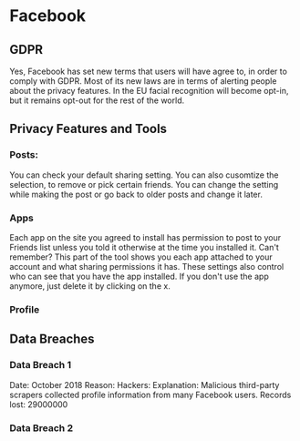 # Facebook 


## GDPR
Yes, Facebook has set new terms that users will have agree to, in order to comply with GDPR.
Most of its new laws are in terms of alerting people about the privacy features. 
In the EU facial recognition will become opt-in, but it remains opt-out for the rest of the world.

## Privacy Features and Tools
### Posts:
You can check your default sharing setting. You can also cusomtize the selection, to remove or pick certain friends. You can change 
the setting while making the post or go back to older posts and change it later. 
### Apps
Each app on the site you agreed to install has permission to post to your Friends list unless you told it otherwise at the time you installed it. Can't remember? This part of the tool shows you each app attached to your account and what sharing permissions it has. These settings also control who can see that you have the app installed.
If you don't use the app anymore, just delete it by clicking on the x.
### Profile

## Data Breaches
### Data Breach 1
Date: October 2018
Reason: Hackers: 
Explanation: Malicious third-party scrapers collected profile information from many Facebook users.
Records lost: 29000000
### Data Breach 2

